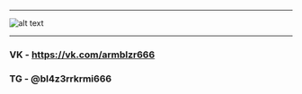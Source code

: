 
__________________________________________________________________________________________________________________________________________________________________________________________________________________________________________________________________________________
![alt text](https://i.ytimg.com/vi/tvscbY_mA_s/maxresdefault.jpg)
__________________________________________________________________________________________________________________________________________________________________________________________________________________________________________________________________________________

### VK - https://vk.com/armblzr666
### TG - @bl4z3rrkrmi666

